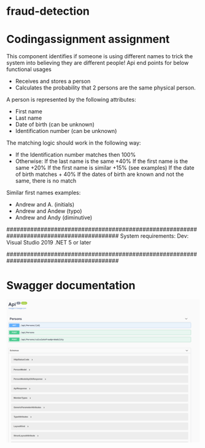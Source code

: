 # fraud-detection

# Codingassignment assignment
This component identifies if someone is using different names to trick the system into believing they are different people!
Api end points for below functional usages
- Receives and stores a person
- Calculates the probability that 2 persons are the same physical person.

A person is represented by the following attributes:
- First name
- Last name
- Date of birth (can be unknown)
- Identification number (can be unknown)

The matching logic should work in the following way:
- If the Identification number matches then 100%
- Otherwise:
	If the last name is the same +40%
	If the first name is the same +20%
	If the first name is similar +15% (see examples)
	If the date of birth matches + 40%
	If the dates of birth are known and not the same, there is no match

Similar first names examples:
- Andrew and A. (initials)
- Andrew and Andew (typo)
- Andrew and Andy (diminutive)

#########################################################################################
System requirements:
Dev:
Visual Studio 2019
.NET 5 or later

#########################################################################################

# Swagger documentation

![Screenshot](swagger_doc.png)
